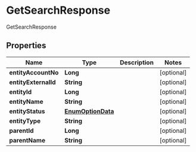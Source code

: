 

# GetSearchResponse

GetSearchResponse

## Properties

| Name | Type | Description | Notes |
|------------ | ------------- | ------------- | -------------|
|**entityAccountNo** | **Long** |  |  [optional] |
|**entityExternalId** | **String** |  |  [optional] |
|**entityId** | **Long** |  |  [optional] |
|**entityName** | **String** |  |  [optional] |
|**entityStatus** | [**EnumOptionData**](EnumOptionData.md) |  |  [optional] |
|**entityType** | **String** |  |  [optional] |
|**parentId** | **Long** |  |  [optional] |
|**parentName** | **String** |  |  [optional] |



